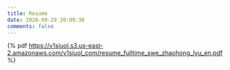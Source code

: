 ```yaml
---
title: Resume
date: 2020-09-29 20:09:38
comments: false
---
```

{% pdf https://v1siuol.s3.us-east-2.amazonaws.com/v1siuol_com/resume_fulltime_swe_zhaohong_lyu_en.pdf %}
